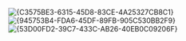 ![{C3575BE3-6315-45D8-83CE-4A25327CB8C1}](https://github.com/user-attachments/assets/f806ab97-92ad-4704-a444-3d0c08dc691f)
![{945753B4-FDA6-45DF-89FB-905C530BB2F9}](https://github.com/user-attachments/assets/6c2c6a7b-0ca8-4019-82bd-2130a711e1f5)
![{53D00FD2-39C7-433C-AB26-40EB0C09206F}](https://github.com/user-attachments/assets/8767fd2b-3bd9-4bb1-83e2-6fd38c0788ed)
